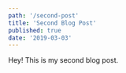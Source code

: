 ```yaml
---
path: '/second-post'
title: 'Second Blog Post'
published: true
date: '2019-03-03'
---
```


Hey! This is my second blog post.
